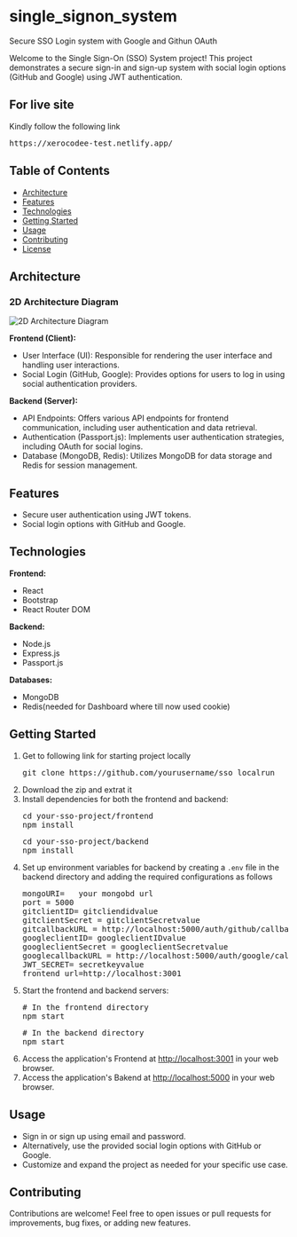 # single_signon_system
Secure SSO Login system with Google and Githun OAuth
<p>Welcome to the Single Sign-On (SSO) System project! This project demonstrates a secure sign-in and sign-up
        system with social login options (GitHub and Google) using JWT authentication. </p>
<h2>For live site</h2>
<p>Kindly follow the following link</p>
<pre>https://xerocodee-test.netlify.app/</pre>
<h2>Table of Contents</h2>
    <ul>
        <li><a href="#architecture">Architecture</a></li>
        <li><a href="#features">Features</a></li>
        <li><a href="#technologies">Technologies</a></li>
        <li><a href="#getting-started">Getting Started</a></li>
        <li><a href="#usage">Usage</a></li>
        <li><a href="#contributing">Contributing</a></li>
        <li><a href="#license">License</a></li>
    </ul>
<h2 id="architecture">Architecture</h2>
<h3>2D Architecture Diagram</h3>
<img src="https://i.ibb.co/bFFMRZb/Screenshot-from-2023-09-23-12-28-05.png" alt="2D Architecture Diagram">
<p>
  <strong>Frontend (Client):</strong>
</p>
<ul>
 <li>User Interface (UI): Responsible for rendering the user interface and handling user interactions.</li>
 <li>Social Login (GitHub, Google): Provides options for users to log in using social authentication providers.
 </li>
</ul>

<p>
 <strong>Backend (Server):</strong>
</p>
    <ul>
        <li>API Endpoints: Offers various API endpoints for frontend communication, including user authentication and
            data retrieval.</li>
        <li>Authentication (Passport.js): Implements user authentication strategies, including OAuth for social logins.
        </li>
        <li>Database (MongoDB, Redis): Utilizes MongoDB for data storage and Redis for session management.</li>
    </ul>

<h2 id="#features">Features</h2>
    <ul>
        <li>Secure user authentication using JWT tokens.</li>
        <li>Social login options with GitHub and Google.</li>
    </ul>

<h2 id="#technologies">Technologies</h2>
<p>
        <strong>Frontend:</strong>
</p>
<ul>
        <li>React</li>
        <li>Bootstrap</li>
        <li>React Router DOM</li>
</ul>

<p>
        <strong>Backend:</strong>
</p>
    <ul>
        <li>Node.js</li>
        <li>Express.js</li>
        <li>Passport.js</li>
    </ul>

<p>
        <strong>Databases:</strong>
</p>
    <ul>
        <li>MongoDB</li>
        <li>Redis(needed for Dashboard where till now used cookie)</li>
    </ul>

<h2 id="#getting-started">Getting Started</h2>
    <ol>
        <li>Get to following link for starting project locally 
            <pre>git clone https://github.com/yourusername/sso_localrun</pre>
        </li>
      <li> Download the zip and extrat it</li>
        <li>Install dependencies for both the frontend and backend:
<pre>cd your-sso-project/frontend<br>npm install</pre>
<pre>cd your-sso-project/backend<br>npm install</pre>
        </li>
        <li>Set up environment variables for backend by creating a <code>.env</code> file in the backend directory and adding the
            required configurations as follows</li>
<pre>mongoURI=   your mongobd url
port = 5000
gitclientID= gitcliendidvalue
gitclientSecret = gitclientSecretvalue
gitcallbackURL = http://localhost:5000/auth/github/callback
googleclientID= googleclientIDvalue
googleclientSecret = googleclientSecretvalue
googlecallbackURL = http://localhost:5000/auth/google/callback
JWT_SECRET= secretkeyvalue
frontend_url=http://localhost:3001</pre>
        <li>Start the frontend and backend servers:
            <pre># In the frontend directory
npm start</pre>
<pre># In the backend directory
npm start</pre>
        </li>
            <li>Access the application's Frontend at <a href="http://localhost:3001">http://localhost:3001</a> in your web browser.
        <li>Access the application's Bakend at <a href="http://localhost:5000">http://localhost:5000</a> in your web browser.
        
</li>
</ol>

<h2 id="#usage">Usage</h2>
    <ul>
        <li>Sign in or sign up using email and password.</li>
        <li>Alternatively, use the provided social login options with GitHub or Google.</li>
        <li>Customize and expand the project as needed for your specific use case.</li>
    </ul>

<h2 id="#contributing">Contributing</h2>
    <p>Contributions are welcome! Feel free to open issues or pull requests for improvements, bug fixes, or adding new
        features.</p>
